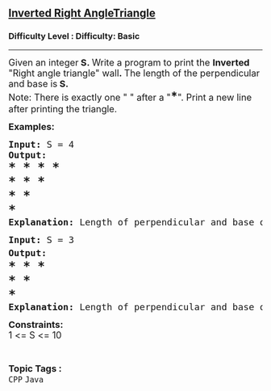 <h2><a href="https://www.geeksforgeeks.org/problems/inverted-right-angletriangle-1605691171/1?page=7&category=Arrays,CPP&difficulty=Basic&sortBy=submissions">Inverted Right AngleTriangle</a></h2><h3>Difficulty Level : Difficulty: Basic</h3><hr><div class="problems_problem_content__Xm_eO"><p><span style="font-size: 18px;">Given an integer<strong>&nbsp;S</strong><strong>.&nbsp;</strong>Write a program to print the <strong>Inverted</strong> "Right angle triangle" wall<strong>.&nbsp;</strong>The length&nbsp;of the perpendicular and base&nbsp;is<strong> S.<br></strong>Note: There is exactly one " " after a "<span style="font-size: 18pt;"><strong>*</strong></span>". Print a new line after printing the triangle.</span></p>
<p><span style="font-size: 18px;"><strong>Examples:</strong> <strong> </strong></span></p>
<pre><span style="font-size: 18px;"><strong>Input: </strong>S = 4
<strong>Output:
</strong><span style="font-size: 18pt;"><strong>* * * * <br></strong></span><span style="font-size: 18pt;"><strong>* * * <br></strong></span><span style="font-size: 18pt;"><strong>* * <br></strong></span><strong><span style="font-size: 18pt;">*</span></strong>
<strong>Explanation: </strong>Length of perpendicular and base of triangle is 4 .</span></pre>
<pre><span style="font-size: 18px;"><strong>Input: </strong>S = 3<br><strong>Output:</strong><span style="font-size: 18pt;"><strong><br></strong></span><span style="font-size: 18pt;"><strong>* * * <br></strong></span><span style="font-size: 18pt;"><strong>* * <br></strong></span><strong><span style="font-size: 18pt;">*</span></strong>
<strong>Explanation: </strong>Length of perpendicular and base of triangle is 3 .</span></pre>
<p><span style="font-size: 18px;"><strong>Constraints:</strong><br>1 &lt;= S &lt;= 10</span></p></div><br><p><span style=font-size:18px><strong>Topic Tags : </strong><br><code>CPP</code>&nbsp;<code>Java</code>&nbsp;